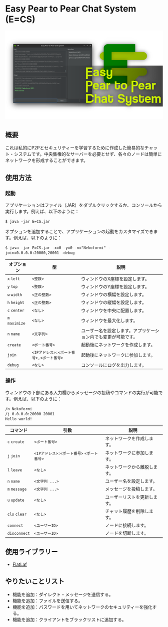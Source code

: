# Easy Pear to Pear Chat System (E=CS)

![](./Others/Screenshot.png)

## 概要

これは私的にP2Pとセキュリティーを学習するために作成した簡易的なチャット・システムです。中央集権的なサーバーを必要とせず、各々のノードは簡単にネットワークを形成することができます。

## 使用方法

### 起動

アプリケーションはファイル（JAR）をダブルクリックするか、コンソールから実行します。例えば、以下のように：

```sh:Bash
$ java -jar E=CS.jar
```

オプションを追加することで、アプリケーションの起動をカスタマイズできます。例えば、以下のように：

```sh:Bash
$ java -jar E=CS.jar -x=0 -y=0 -n="Nekoformi" -join=0.0.0.0:20000,20001 -debug
```

| オプション | 型 | 説明 |
| --- | --- | --- |
| `x` `left` | `<整数>` | ウィンドウのX座標を設定します。 |
| `y` `top` | `<整数>` | ウィンドウのY座標を設定します。 |
| `w` `width` | `<正の整数>` | ウィンドウの横幅を設定します。 |
| `h` `height` | `<正の整数>` | ウィンドウの縦幅を設定します。 |
| `c` `center` | `<なし>` | ウィンドウを中央に配置します。 |
| `m` `maximize` | `<なし>` | ウィンドウを最大化します。 |
| `n` `name` | `<文字列>` | ユーザー名を設定します。アプリケーション内でも変更が可能です。 |
| `create` | `<ポート番号>` | 起動後にネットワークを作成します。 |
| `join` | `<IPアドレス>:<ポート番号>,<ポート番号>` | 起動後にネットワークに参加します。 |
| `debug` | `<なし>` | コンソールにログを出力します。 |

### 操作

ウィンドウの下部にある入力欄からメッセージの投稿やコマンドの実行が可能です。例えば、以下のように：

```
/n Nekoformi
/j 0.0.0.0:20000 20001
Hello world!
```

| コマンド | 引数 | 説明 |
| --- | --- | --- |
| `c` `create` | `<ポート番号>` | ネットワークを作成します。 |
| `j` `join` | `<IPアドレス>:<ポート番号>` `<ポート番号>` | ネットワークに参加します。 |
| `l` `leave` | `<なし>` | ネットワークから離脱します。 |
| `n` `name` | `<文字列 ...>` | ユーザー名を設定します。 |
| `m` `message` | `<文字列 ...>` | メッセージを投稿します。 |
| `u` `update` | `<なし>` | ユーザーリストを更新します。 |
| `cls` `clear` | `<なし>` | チャット履歴を削除します。 |
| `connect` | `<ユーザーID>` | ノードに接続します。 |
| `disconnect` | `<ユーザーID>` | ノードを切断します。 |

## 使用ライブラリー

- [FlatLaf](https://www.formdev.com/flatlaf/)

## やりたいことリスト

- 機能を追加：ダイレクト・メッセージを送信する。
- 機能を追加：ファイルを送信する。
- 機能を追加：パスワードを用いてネットワークのセキュリティーを強化する。
- 機能を追加：クライアントをブラックリストに追加する。
